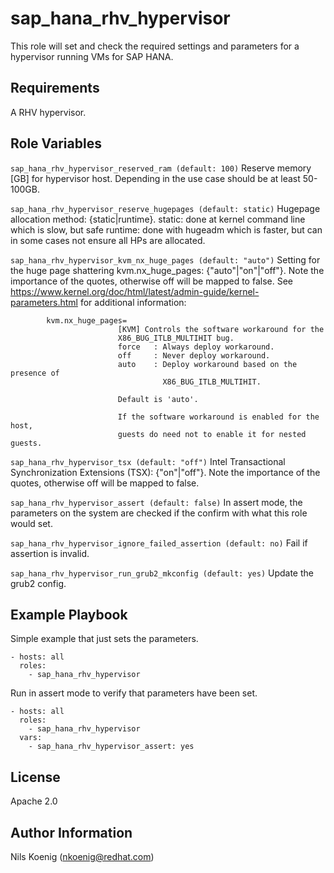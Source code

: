 sap_hana_rhv_hypervisor
=======================

This role will set and check the required settings and parameters for a hypervisor running VMs for SAP HANA.

Requirements
------------
A RHV hypervisor. 

Role Variables
--------------

`sap_hana_rhv_hypervisor_reserved_ram (default: 100)` Reserve memory [GB] for hypervisor host. Depending in the use case should be at least 50-100GB. 

`sap_hana_rhv_hypervisor_reserve_hugepages (default: static)` Hugepage allocation method: {static|runtime}.
static: done at kernel command line which is slow, but safe
runtime: done with hugeadm which is faster, but can in some cases not ensure all HPs are allocated.

`sap_hana_rhv_hypervisor_kvm_nx_huge_pages (default: "auto")` Setting for the huge page shattering kvm.nx_huge_pages: {"auto"|"on"|"off"}. Note the importance of the quotes, otherwise off will be mapped to false. See https://www.kernel.org/doc/html/latest/admin-guide/kernel-parameters.html for additional information:
```
        kvm.nx_huge_pages=
                        [KVM] Controls the software workaround for the
                        X86_BUG_ITLB_MULTIHIT bug.
                        force   : Always deploy workaround.
                        off     : Never deploy workaround.
                        auto    : Deploy workaround based on the presence of
                                  X86_BUG_ITLB_MULTIHIT.

                        Default is 'auto'.

                        If the software workaround is enabled for the host,
                        guests do need not to enable it for nested guests.
```

`sap_hana_rhv_hypervisor_tsx (default: "off")` Intel Transactional Synchronization Extensions (TSX): {"on"|"off"}. Note the importance of the quotes, otherwise off will be mapped to false.

`sap_hana_rhv_hypervisor_assert (default: false)` In assert mode, the parameters on the system are checked if the confirm with what this role would set.

`sap_hana_rhv_hypervisor_ignore_failed_assertion (default: no)` Fail if assertion is invalid.

`sap_hana_rhv_hypervisor_run_grub2_mkconfig (default: yes)` Update the grub2 config.


Example Playbook
----------------

Simple example that just sets the parameters.
```
- hosts: all
  roles:
    - sap_hana_rhv_hypervisor
```

Run in assert mode to verify that parameters have been set.
```
- hosts: all
  roles:
    - sap_hana_rhv_hypervisor
  vars:
    - sap_hana_rhv_hypervisor_assert: yes
```
License
-------

Apache 2.0

Author Information
------------------

Nils Koenig (nkoenig@redhat.com)
